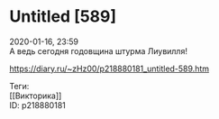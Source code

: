 Untitled [589]
===============

   
 2020-01-16, 23:59   
  А ведь сегодня годовщина штурма Лиувилля!   
    
 <https://diary.ru/~zHz00/p218880181_untitled-589.htm>   
   
 Теги:   
 [[Викторика]]   
 ID: p218880181